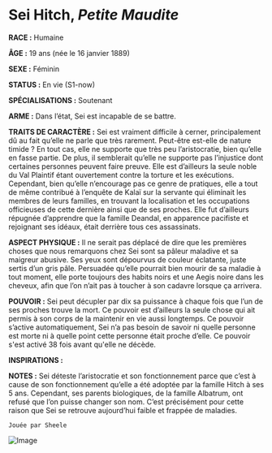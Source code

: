 # Sei Hitch, *Petite Maudite*

**RACE :** Humaine

**ÂGE :** 19 ans (née le 16 janvier 1889)

**SEXE :** Féminin

**STATUS :** En vie (S1-now)

**SPÉCIALISATIONS :** Soutenant

**ARME :** Dans l’état, Sei est incapable de se battre.

**TRAITS DE CARACTÈRE :** Sei est vraiment difficile à cerner, principalement dû au fait qu’elle ne parle que très rarement. Peut-être est-elle de nature timide ? En tout cas, elle ne supporte que très peu l’aristocratie, bien qu’elle en fasse partie. De plus, il semblerait qu’elle ne supporte pas l’injustice dont certaines personnes peuvent faire preuve. Elle est d’ailleurs la seule noble du Val Plaintif étant ouvertement contre la torture et les exécutions. Cependant, bien qu’elle n’encourage pas ce genre de pratiques, elle a tout de même contribué à l’enquête de Kalaï sur la servante qui éliminait les membres de leurs familles, en trouvant la localisation et les occupations officieuses de cette dernière ainsi que de ses proches. Elle fut d’ailleurs répugnée d’apprendre que la famille Deandal, en apparence pacifiste et rejoignant ses idéaux, était derrière tous ces assassinats.

**ASPECT PHYSIQUE :** Il ne serait pas déplacé de dire que les premières choses que nous remarquons chez Sei sont sa pâleur maladive et sa maigreur abusive. Ses yeux sont dépourvus de couleur éclatante, juste sertis d’un gris pâle. Persuadée qu’elle pourrait bien mourir de sa maladie à tout moment, elle porte toujours des habits noirs et une Aegis noire dans les cheveux, afin que l’on n’ait pas à toucher à son cadavre lorsque ça arrivera.

**POUVOIR :** Sei peut décupler par dix sa puissance à chaque fois que l’un de ses proches trouve la mort. Ce pouvoir est d’ailleurs la seule chose qui ait permis à son corps de la maintenir en vie aussi longtemps. Ce pouvoir s’active automatiquement, Sei n’a pas besoin de savoir ni quelle personne est morte ni à quelle point cette personne était proche d’elle. Ce pouvoir s'est activé 38 fois avant qu'elle ne décède.

**INSPIRATIONS :** 

**NOTES :** Sei déteste l’aristocratie et son fonctionnement parce que c’est à cause de son fonctionnement qu’elle a été adoptée par la famille Hitch à ses 5 ans. Cependant, ses parents biologiques, de la famille Albatrum, ont refusé que l’on puisse changer son nom. C’est précisément pour cette raison que Sei se retrouve aujourd’hui faible et frappée de maladies.

`Jouée par Sheele`

![Image](https://share.alkanife.fr/bna.png)

